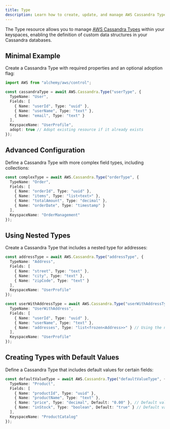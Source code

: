 ```yaml
---
title: Type
description: Learn how to create, update, and manage AWS Cassandra Types using Alchemy Cloud Control.
---
```


The Type resource allows you to manage [AWS Cassandra Types](https://docs.aws.amazon.com/cassandra/latest/userguide/) within your keyspaces, enabling the definition of custom data structures in your Cassandra databases.

## Minimal Example

Create a Cassandra Type with required properties and an optional adoption flag:

```ts
import AWS from "alchemy/aws/control";

const cassandraType = await AWS.Cassandra.Type("userType", {
  TypeName: "User",
  Fields: [
    { Name: "userId", Type: "uuid" },
    { Name: "userName", Type: "text" },
    { Name: "email", Type: "text" }
  ],
  KeyspaceName: "UserProfile",
  adopt: true // Adopt existing resource if it already exists
});
```

## Advanced Configuration

Define a Cassandra Type with more complex field types, including collections:

```ts
const complexType = await AWS.Cassandra.Type("orderType", {
  TypeName: "Order",
  Fields: [
    { Name: "orderId", Type: "uuid" },
    { Name: "items", Type: "list<text>" },
    { Name: "totalAmount", Type: "decimal" },
    { Name: "orderDate", Type: "timestamp" }
  ],
  KeyspaceName: "OrderManagement"
});
```

## Using Nested Types

Create a Cassandra Type that includes a nested type for addresses:

```ts
const addressType = await AWS.Cassandra.Type("addressType", {
  TypeName: "Address",
  Fields: [
    { Name: "street", Type: "text" },
    { Name: "city", Type: "text" },
    { Name: "zipCode", Type: "text" }
  ],
  KeyspaceName: "UserProfile"
});

const userWithAddressType = await AWS.Cassandra.Type("userWithAddressType", {
  TypeName: "UserWithAddress",
  Fields: [
    { Name: "userId", Type: "uuid" },
    { Name: "userName", Type: "text" },
    { Name: "addresses", Type: "list<frozen<Address>>" } // Using the nested Address type
  ],
  KeyspaceName: "UserProfile"
});
```

## Creating Types with Default Values

Define a Cassandra Type that includes default values for certain fields:

```ts
const defaultValueType = await AWS.Cassandra.Type("defaultValueType", {
  TypeName: "Product",
  Fields: [
    { Name: "productId", Type: "uuid" },
    { Name: "productName", Type: "text" },
    { Name: "price", Type: "decimal", Default: "0.00" }, // Default value for price
    { Name: "inStock", Type: "boolean", Default: "true" } // Default value for inStock
  ],
  KeyspaceName: "ProductCatalog"
});
```